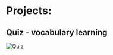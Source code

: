 # Projects:

## Quiz - vocabulary learning
![Quiz]("https://github.com/nieinter/images/blob/main/obraz_2025-01-23_140121215.png")
